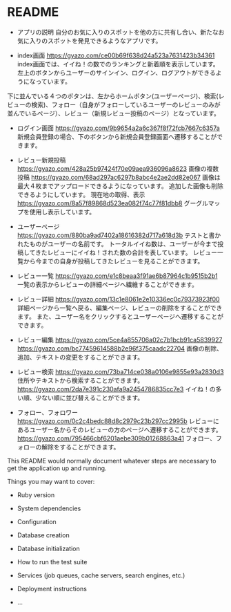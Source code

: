 # README
* アプリの説明
自分のお気に入りのスポットを他の方に共有し合い、新たなお気に入りのスポットを発見できるようなアプリです。

* index画面
https://gyazo.com/ce00b69f638d24a523a7631423b34361
index画面では、イイね！の数でのランキングと新着順を表示しています。
左上のボタンからユーザーのサインイン、ログイン、ログアウトができるようになっています。

下に並んでいる４つのボタンは、左からホームボタン(ユーザーページ)、検索(レビューの検索)、フォロー（自身がフォローしているユーザーのレビューのみが並んでいるページ）、レビュー（新規レビュー投稿のページ）となっています。

* ログイン画面
https://gyazo.com/9b9654a2a6c367f8f72fcb7667c6357a
新規会員登録の場合、下のボタンから新規会員登録画面へ遷移することができます。

* レビュー新規投稿
https://gyazo.com/428a25b97424f70e09aea936096a8623
画像の複数投稿
https://gyazo.com/68ad297ac6297b8abc4e2ae2dd82e067
画像は最大４枚までアップロードできるようになっています。
追加した画像も削除できるようにしています。
現在地の取得、表示
https://gyazo.com/8a57f89868d523ea082f74c77f81dbb8
グーグルマップを使用し表示しています。

* ユーザーページ
https://gyazo.com/880ba9ad7402a18616382d717a618d3b
テストと書かれたものがユーザーの名前です。
トータルイイね数は、ユーザーが今まで投稿してきたレビューにイイね！された数の合計を表しています。
レビュー一覧から今までの自身が投稿してきたレビューを見ることができます。

* レビュー一覧
https://gyazo.com/e1c8beaa3f91ae6b87964c1b9515b2b1
一覧の表示からレビューの詳細ページへ繊維することができます。

* レビュー詳細
https://gyazo.com/13c1e8061e2e10336ec0c79373923f00
詳細ページから一覧へ戻る、編集ページ、レビューの削除をすることができます。
また、ユーザー名をクリックするとユーザーページへ遷移することができます。

* レビュー編集
https://gyazo.com/5ce4a855706a02c7b1bcb91ca5839927
https://gyazo.com/bc77459614588b2e96f375caadc22704
画像の削除、追加、テキストの変更をすることができます。

* レビュー検索
https://gyazo.com/73ba714ce038a0106e9855e93a2830d3
住所やテキストから検索することができます。
https://gyazo.com/2da7e391c230afa9a2454786835cc7e3
イイね！の多い順、少ない順に並び替えることができます。

* フォロー、フォロワー
https://gyazo.com/0c2c4bedc88d8c2979c23b297cc2995b
レビューにあるユーザー名からそのレビューの方のページへ遷移することができます。
https://gyazo.com/795466cbf6201aebe309b01268863a41
フォロー、フォローの解除をすることができます。



This README would normally document whatever steps are necessary to get the
application up and running.

Things you may want to cover:

* Ruby version

* System dependencies

* Configuration

* Database creation

* Database initialization

* How to run the test suite

* Services (job queues, cache servers, search engines, etc.)

* Deployment instructions

* ...

